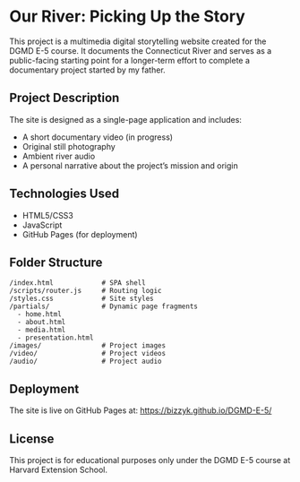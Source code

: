 # Our River: Picking Up the Story

This project is a multimedia digital storytelling website created for the DGMD E-5 course. It documents the Connecticut River and serves as a public-facing starting point for a longer-term effort to complete a documentary project started by my father.

## Project Description

The site is designed as a single-page application and includes:
- A short documentary video (in progress)
- Original still photography
- Ambient river audio
- A personal narrative about the project’s mission and origin

## Technologies Used

- HTML5/CSS3
- JavaScript
- GitHub Pages (for deployment)

## Folder Structure

```
/index.html            # SPA shell
/scripts/router.js     # Routing logic
/styles.css            # Site styles
/partials/             # Dynamic page fragments
  - home.html
  - about.html
  - media.html
  - presentation.html
/images/               # Project images
/video/                # Project videos
/audio/                # Project audio
```

## Deployment

The site is live on GitHub Pages at:
https://bizzyk.github.io/DGMD-E-5/

## License

This project is for educational purposes only under the DGMD E-5 course at Harvard Extension School.
